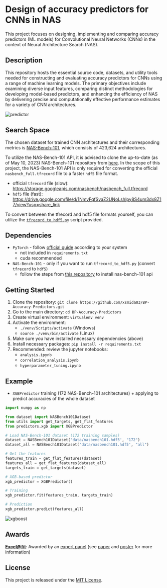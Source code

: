 # Design of accuracy predictors for CNNs in NAS
This project focuses on designing, implementing and comparing accuracy predictors (ML models) for Convolutional Neural Networks (CNNs) in the context of Neural Architecture Search (NAS).

## Description
This repository hosts the essential source code, datasets, and utility tools needed for constructing and evaluating accuracy predictors for CNNs using a range of machine learning models. The primary objectives include examining diverse input features, comparing distinct methodologies for developing model-based predictors, and enhancing the efficiency of NAS by delivering precise and computationally effective performance estimates for a variety of CNN architectures.

![predictor](https://github.com/xsmida03/BP-Accuracy-Predictors/blob/main/imgs/predictor.png)

## Search Space
The chosen dataset for trained CNN architectures and their corresponding metrics is [NAS-Bench-101](https://github.com/google-research/nasbench), which consists of 423,624 architectures.

To utilize the NAS-Bench-101 API, it is advised to clone the up-to-date (as of May 10, 2023) NAS-Bench-101 repository from [here](https://github.com/xsmida03/nasbench). In the scope of this project, the NAS-Bench-101 API is only required for converting the official `nasbench_full.tfrecord` file to a faster `hdf5` file format.
- official `tfrecord` file (slow): https://storage.googleapis.com/nasbench/nasbench_full.tfrecord
- `hdf5` file (fast): https://drive.google.com/file/d/1NmyFqfSyaZ2UNoLshlpy8S4um3dx8Z17/view?usp=share_link

To convert between the tfrecord and hdf5 file formats yourself, you can utilize the [`tfrecord_to_hdf5.py`](https://github.com/xsmida03/BP-Accuracy-Predictors/blob/main/tfrecord_to_hdf5.py) script provided.

## Dependencies
- `PyTorch` - follow [official guide](https://pytorch.org/get-started/locally/) according to your system
  - not included in `requirements.txt`
  - cuda recommended
- `NAS-Bench-101` - only if you want to run `tfrecord_to_hdf5.py` (convert `tfrecord` to `hdf5`)
  - follow the steps from [this repository](https://github.com/xsmida03/nasbench) to install nas-bench-101 api 

## Getting Started
1. Clone the repository: `git clone https://github.com/xsmida03/BP-Accuracy-Predictors.git`
2. Go to the main directory: `cd BP-Accuracy-Predictors`
3. Create virtual environment: `virtualenv venv`
4. Activate the environment: 
    - `./venv/Scripts/activate` (Windows)
    - `source ./venv/bin/activate` (Linux)
6. Make sure you have installed necessary dependencies (above)
7. Install necessary packages: `pip install -r requirements.txt`
8. Recommended: review the jupyter notebooks:
    - `analysis.ipynb`
    - `correlation_analysis.ipynb`
    - `hyperparameter_tuning.ipynb`

## Example
- `XGBPredictor` training (172 NAS-Bench-101 architectures) + applying to predict accuracies of the whole dataset
```python
import numpy as np

from dataset import NASBench101Dataset
from utils import get_targets, get_flat_features
from predictors.xgb import XGBPredictor

# Load NAS-Bench-101 dataset (172 training samples)
dataset = NASBench101Dataset('data/nasbench101.hdf5', "172") 
dataset_all = NASBench101Dataset('data/nasbench101.hdf5', "all")

# Get the features
features_train = get_flat_features(dataset)
features_all = get_flat_features(dataset_all)
targets_train = get_targets(dataset)

# XGB-based predictor
xgb_predictor = XGBPredictor()

# Training
xgb_predictor.fit(features_train, targets_train)

# Prediction
xgb_predictor.predict(features_all)
```
![xgboost](https://github.com/xsmida03/BP-Accuracy-Predictors/blob/main/imgs/xgb_predictor100k.png)

## Awards
**[Excel@fit](https://excel.fit.vutbr.cz/)**: Awarded by an [expert panel](https://excel.fit.vutbr.cz/vysledky/#oceneni-odbornym-panelem) (see [paper](https://excel.fit.vutbr.cz/submissions/2023/082/82.pdf) and [poster](https://excel.fit.vutbr.cz/submissions/2023/082/82_poster.pdf) for more information)

## License
This project is released under the [MIT License](https://opensource.org/license/mit/).
